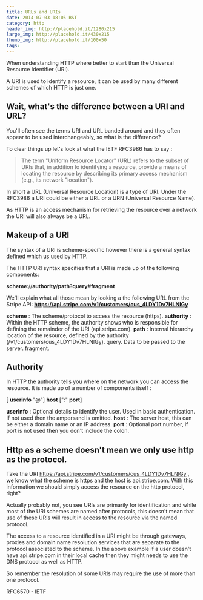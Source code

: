 ```yaml
---
title: URLs and URIs
date: 2014-07-03 18:05 BST
category: http
header_img: http://placehold.it/1280x215
large_img: http://placehold.it/430x215
thumb_img: http://placehold.it/100x50
tags:
---
```


When understanding HTTP where better to start than the Universal Resource Identifier (URI).

A URI is used to identify a resource, it can be used by many different schemes of which HTTP is just one. 

## Wait, what's the difference between a URI and URL?

You'll often see the terms URI and URL banded around and they often appear to be used interchangeably, so what is the difference?

To clear things up let's look at what the IETF RFC3986 has to say :

> The term "Uniform Resource Locator" (URL) refers to the subset of URIs that, in addition to identifying a resource, provide a means of locating the resource by describing its primary access mechanism (e.g., its network "location").

In short a URL (Universal Resource Location) is a type of URI. Under the RFC3986 a URI could be either a URL or a URN (Universal Resource Name). 

As HTTP is an access mechanism for retrieving the resource over a network the URI will also always be a URL.

## Makeup of a URI

The syntax of a URI is scheme-specific however there is a general syntax defined which us used by HTTP.

The HTTP URI syntax specifies that a URI is made up of the following components:

**scheme**://**authority**/**path**?**query**#**fragment**

We'll explain what all those mean by looking a the following URL from the Stripe API: **https://api.stripe.com/v1/customers/cus_4LDY1Dv7HLNIGy**

**scheme** : The scheme/protocol to access the resource (https).
**authority** : Within the HTTP scheme, the authority shows who is responsible for defining the remainder of the URI (api.stripe.com).
**path** : Internal hierarchy location of the resource, defined by the authority (/v1/customers/cus_4LDY1Dv7HLNIGy).
query. Data to be passed to the server.
fragment. 

## Authority

In HTTP the authority tells you where on the network you can access the resource. It is made up of a number of components itself :

[ **userinfo** "@"] **host** [":" **port**]

**userinfo** : Optional details to identify the user. Used in basic authentication. If not used then the ampersand is omitted.
**host** : The server host, this can be either a domain name or an IP address. 
**port** : Optional port number, if port is not used then you don't include the colon.

## Http as a scheme doesn't mean we only use http as the protocol.

Take the URI https://api.stripe.com/v1/customers/cus_4LDY1Dv7HLNIGy , we know what the scheme is https and the host is api.stripe.com. With this information we should simply access the resource on the http protocol, right?

Actually probably not, you see URIs are primarily for identification and while most of the URI schemes are named after protocols, this doesn't mean that use of these URIs will result in access to the resource via the named protocol.

The access to a resource identified in a URI might be through gateways, proxies and domain name resolution services that are separate to the protocol associated to the scheme. In the above example if a user doesn't have api.stripe.com in their local cache then they might needs to use the DNS protocol as well as HTTP. 

So remember the resolution of some URIs may require the use of more than one protocol.

RFC6570 - IETF
